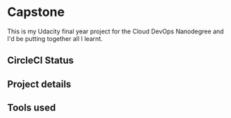# Capstone

This is my Udacity final year project for the Cloud DevOps Nanodegree and I'd be putting together all I learnt.

## CircleCI Status
<link>

## Project details


## Tools used

